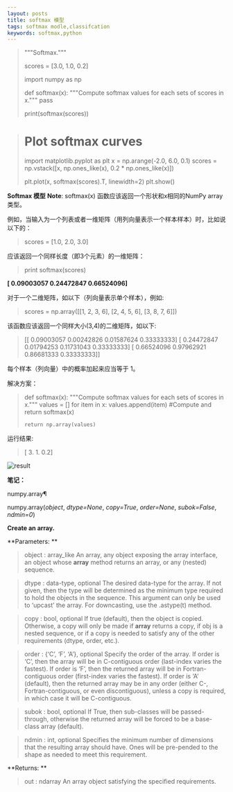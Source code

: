 ```yaml
---
layout: posts
title: softmax 模型
tags: softmax modle,classifcation
keywords: softmax,python
---
```



> """Softmax."""
>
>scores = [3.0, 1.0, 0.2]
>
>import numpy as np
>
>def softmax(x):
>    """Compute softmax values for each sets of scores in x."""
>    pass
>      
>
>
>print(softmax(scores))

># Plot softmax curves
> import matplotlib.pyplot as plt
> x = np.arange(-2.0, 6.0, 0.1)
> scores = np.vstack([x, np.ones_like(x), 0.2 * np.ones_like(x)])
> 
> plt.plot(x, softmax(scores).T, linewidth=2)
> plt.show()
> 

**Softmax 模型**
**Note**: softmax(x) 函数应该返回一个形状和x相同的NumPy array类型。

例如，当输入为一个列表或者一维矩阵（用列向量表示一个样本样本）时，比如说以下的：
> scores = [1.0, 2.0, 3.0]

应该返回一个同样长度（即3个元素）的一维矩阵：

> print softmax(scores)
> 

**[ 0.09003057  0.24472847  0.66524096]**

对于一个二维矩阵，如以下（列向量表示单个样本），例如:

> scores = np.array([[1, 2, 3, 6],
>                    [2, 4, 5, 6],
>                    [3, 8, 7, 6]])
>                    

该函数应该返回一个同样大小(3,4)的二维矩阵，如以下:
> 
> [[ 0.09003057  0.00242826  0.01587624  0.33333333]
>  [ 0.24472847  0.01794253  0.11731043  0.33333333]
>  [ 0.66524096  0.97962921  0.86681333  0.33333333]]
>  

每个样本（列向量）中的概率加起来应当等于 1。

解决方案：

> def softmax(x):
>     """Compute softmax values for each sets of scores in x."""
>     values = []
>     for item in x:
>         values.append(item) #Compute and return softmax(x)
>     
>     return np.array(values)

运行结果:

>[ 3.   1.   0.2]

![result](http://p1.bqimg.com/567571/543b662323c9f1cf.png)

**笔记：**

numpy.array¶

numpy.array(*object*, *dtype=None*, *copy=True*, *order=None*, *subok=False*, *ndmin=0*)

**Create an array.**

**Parameters: **
> object : array_like
> An array, any object exposing the array interface, an object whose __array__ method returns an array, or any (nested) sequence.

> dtype : data-type, optional
> The desired data-type for the array. If not given, then the type will be determined as the minimum type required to hold the objects in the sequence. This argument can only be used to ‘upcast’ the array. For downcasting, use the .astype(t) method.

> copy : bool, optional
> If true (default), then the object is copied. Otherwise, a copy will only be made if __array__ returns a copy, if obj is a nested sequence, or if a copy is needed to satisfy any of the other requirements (dtype, order, etc.).

> order : {‘C’, ‘F’, ‘A’}, optional
> Specify the order of the array. If order is ‘C’, then the array will be in C-contiguous order (last-index varies the fastest). If order is ‘F’, then the returned array will be in Fortran-contiguous order (first-index varies the fastest). If order is ‘A’ (default), then the returned array may be in any order (either C-, Fortran-contiguous, or even discontiguous), unless a copy is required, in which case it will be C-contiguous.


> subok : bool, optional
> If True, then sub-classes will be passed-through, otherwise the returned array will be forced to be a base-class array (default).

> ndmin : int, optional
> Specifies the minimum number of dimensions that the resulting array should have. Ones will be pre-pended to the shape as needed to meet this requirement.

**Returns:  **  
> out : ndarray
> An array object satisfying the specified requirements.